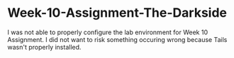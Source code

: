 # Week-10-Assignment-The-Darkside

I was not able to properly configure the lab environment for Week 10 Assignment. I did not want to risk something occuring wrong because Tails wasn't properly installed.
